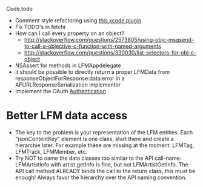 Code.todo

* Comment style refactoring using [this xcode plugin](https://github.com/onevcat/VVDocumenter-Xcode)
* Fix TODO's in fetchr
* How can I call every property on an object?
	* http://stackoverflow.com/questions/2573805/using-objc-msgsend-to-call-a-objective-c-function-with-named-arguments
	* http://stackoverflow.com/questions/330030/list-selectors-for-obj-c-object
* NSAssert for methods in LFMAppdelegate
* it should be possible to directly return a proper LFMData from responseObjectForResponse:data:error in a AFURLResponseSerialization implementor
* Implement the OAuth [Authentication](http://www.last.fm/api/authentication)


# Better LFM data access

* The key to the problem is your representation of the LFM entities. Each "jsonContentKey" element is one class, start there and create a hierarchie later. For example these are missing at the moment: LFMTag, LFMTrack, LFMMember, etc.
* Try NOT to name the data classes too similar to the API call-name: LFMArtistInfo with artist.getInfo is fine, but not LFMArtistGetInfo. The API call method ALREADY binds the call to the return class, this must be enough! Always favor the hierarchy over the API naming convention.

